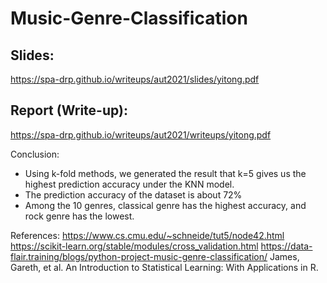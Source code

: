 # Music-Genre-Classification
## Slides: 
https://spa-drp.github.io/writeups/aut2021/slides/yitong.pdf
## Report (Write-up): 
https://spa-drp.github.io/writeups/aut2021/writeups/yitong.pdf 

Conclusion:
- Using k-fold methods, we generated the result that k=5 gives us the highest prediction accuracy under the KNN model.
- The prediction accuracy of the dataset is about 72%
- Among the 10 genres, classical genre has the highest accuracy, and rock genre has the lowest.

References:
https://www.cs.cmu.edu/~schneide/tut5/node42.html
https://scikit-learn.org/stable/modules/cross_validation.html
https://data-flair.training/blogs/python-project-music-genre-classification/
James, Gareth, et al. An Introduction to Statistical Learning: With Applications in R. 
